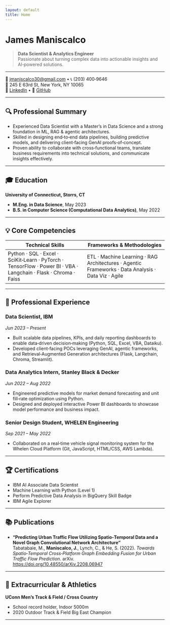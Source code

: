 ```yaml
---
layout: default
title: Home
---
```


# James Maniscalco

> **Data Scientist & Analytics Engineer**  
> Passionate about turning complex data into actionable insights and AI‑powered solutions.

---

📧 jmaniscalco30@gmail.com • 📞 (203) 400‑9646  
📍 245 E 63rd St, New York, NY 10065  
🔗 [LinkedIn](https://www.linkedin.com/in/jmaniscalco) • 🔗 [GitHub](https://github.com/jmaniscalco)  

---

## 🔍 Professional Summary
- Experienced Data Scientist with a Master’s in Data Science and a strong foundation in ML, RAG & agentic architectures.  
- Skilled in designing end‑to‑end data pipelines, building predictive models, and delivering client‑facing GenAI proofs‑of‑concept.  
- Proven ability to collaborate with cross‑functional teams, translate business requirements into technical solutions, and communicate insights effectively.

---

## 🎓 Education

**University of Connecticut, Storrs, CT**  
- **M.Eng. in Data Science**, May 2023  
- **B.S. in Computer Science (Computational Data Analytics)**, May 2022  

---

## 💡 Core Competencies

| Technical Skills                              | Frameworks & Methodologies            |
|-----------------------------------------------|---------------------------------------|
| Python · SQL · Excel · SciKit‑Learn · PyTorch · TensorFlow · Power BI · VBA · Langchain · Flask · Chroma · Faiss | ETL · Machine Learning · RAG Architectures · Agentic Frameworks · Data Analysis · Data Viz · Agile |

---

## 💼 Professional Experience

### **Data Scientist**, IBM  
_Jun 2023 – Present_  
- Built scalable data pipelines, KPIs, and daily reporting dashboards to enable data‑driven decision‑making (Python, SQL, Excel, VBA, Dataiku).  
- Developed client‑facing POCs leveraging GenAI, agentic frameworks, and Retrieval‑Augmented Generation architectures (Flask, Langchain, Chroma, Streamlit).  

### **Data Analytics Intern**, Stanley Black & Decker  
_Jun 2022 – Aug 2022_  
- Engineered predictive models for market demand forecasting and unit fill‑rate optimization using Python.  
- Designed and deployed interactive Power BI dashboards to showcase model performance and business impact.  

### **Senior Design Student**, WHELEN Engineering  
_Sep 2021 – May 2022_  
- Collaborated on a real‑time vehicle signal monitoring system for the Whelen Cloud Platform (Git, JavaScript, HTML/CSS, AWS Lambda).  

---

## 🏆 Certifications

- IBM AI Associate Data Scientist  
- Machine Learning with Python (Level 1)  
- Perform Predictive Data Analysis in BigQuery Skill Badge  
- IBM Agile Explorer  

---

## 📚 Publications

- **“Predicting Urban Traffic Flow Utilizing Spatio‑Temporal Data and a Novel Graph Convolutional Network Architecture”**  
  Tabatabaie, M., **Maniscalco, J.**, Lynch, C., & He, S. (2022). _Towards Spatio‑Temporal Cross‑Platform Graph Embedding Fusion for Urban Traffic Flow Prediction_. arXiv. https://doi.org/10.48550/arXiv.2208.06947  

---

## 🎽 Extracurricular & Athletics

**UConn Men’s Track & Field / Cross Country**  
- School record holder, Indoor 5000m  
- 2020 Outdoor Track & Field Big East Champion  

---
